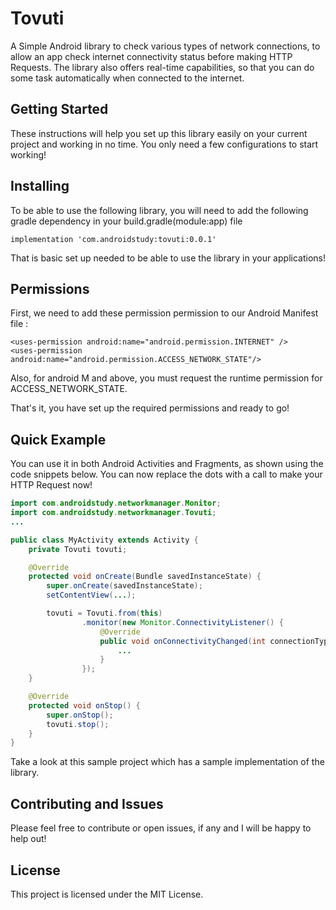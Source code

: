 # Tovuti
A Simple Android library to check various types of network connections, to allow an app check internet connectivity status before making HTTP Requests. The library also offers real-time capabilities, so that you can do some task automatically when connected to the internet.

## Getting Started

These instructions will help you set up this library easily on your current project and working in no time. You only need a few configurations to start working!

## Installing

To be able to use the following library, you will need to add the following gradle dependency in your build.gradle(module:app) file

```
implementation 'com.androidstudy:tovuti:0.0.1'
```
That is  basic set up needed to be able to use the library in your applications!

## Permissions

First, we need to add these permission  permission to our Android Manifest file :

```
<uses-permission android:name="android.permission.INTERNET" />
<uses-permission android:name="android.permission.ACCESS_NETWORK_STATE"/>
```

Also, for android M and above, you must request the runtime permission for ACCESS_NETWORK_STATE.

That's it, you have set up the required permissions and ready to go!

## Quick Example

You can use it in both Android Activities and Fragments, as shown using the code snippets below. You can now replace the dots with a call to make your HTTP Request now!

```java
import com.androidstudy.networkmanager.Monitor;
import com.androidstudy.networkmanager.Tovuti;
...

public class MyActivity extends Activity {
    private Tovuti tovuti;

    @Override
    protected void onCreate(Bundle savedInstanceState) {
        super.onCreate(savedInstanceState);
        setContentView(...);

        tovuti = Tovuti.from(this)
                .monitor(new Monitor.ConnectivityListener() {
                    @Override
                    public void onConnectivityChanged(int connectionType, boolean isConnected, boolean isFast) {
                        ...
                    }
                });
    }

    @Override
    protected void onStop() {
        super.onStop();
        tovuti.stop();
    }
}
```

Take a look at this sample project which has a sample implementation of the library.

## Contributing and Issues

Please feel free to contribute or open issues, if any and I will be happy to help out!

## License

This project is licensed under the MIT License.